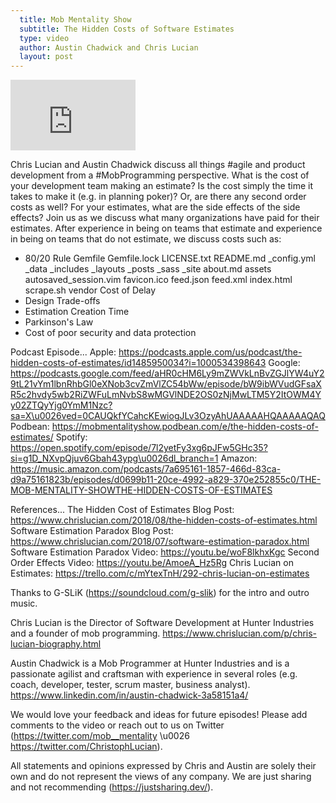 ```yaml
---
  title: Mob Mentality Show
  subtitle: The Hidden Costs of Software Estimates
  type: video
  author: Austin Chadwick and Chris Lucian
  layout: post
---
```


<iframe width="200" height="113" src="https://www.youtube.com/embed/ejm1_p0YsT4?feature=oembed" frameborder="0" allow="accelerometer; autoplay; clipboard-write; encrypted-media; gyroscope; picture-in-picture; web-share" allowfullscreen title="The Hidden Costs of Software Estimates"></iframe>

Chris Lucian and Austin Chadwick discuss all things #agile and product development from a #MobProgramming perspective. What is the cost of your development team making an estimate? Is the cost simply the time it takes to make it (e.g. in planning poker)? Or, are there any second order costs as well? For your estimates, what are the side effects of the side effects?
Join us as we discuss what many organizations have paid for their estimates. 
After experience in being on teams that estimate and experience in being on teams that do not estimate, we discuss costs such as:
- 80/20 Rule Gemfile Gemfile.lock LICENSE.txt README.md _config.yml _data _includes _layouts _posts _sass _site about.md assets autosaved_session.vim favicon.ico feed.json feed.xml index.html scrape.sh vendor Cost of Delay
- Design Trade-offs
- Estimation Creation Time
- Parkinson's Law
- Cost of poor security and data protection

Podcast Episode... 
Apple: https://podcasts.apple.com/us/podcast/the-hidden-costs-of-estimates/id1485950034?i=1000534398643
Google: https://podcasts.google.com/feed/aHR0cHM6Ly9mZWVkLnBvZGJlYW4uY29tL21vYm1lbnRhbGl0eXNob3cvZmVlZC54bWw/episode/bW9ibWVudGFsaXR5c2hvdy5wb2RiZWFuLmNvbS8wMGVlNDE2OS0zNjMwLTM5Y2ItOWM4Yy02ZTQyYjg0YmM1Nzc?sa=X\u0026ved=0CAUQkfYCahcKEwiogJLv3OzyAhUAAAAAHQAAAAAQAQ
Podbean: https://mobmentalityshow.podbean.com/e/the-hidden-costs-of-estimates/
Spotify: https://open.spotify.com/episode/7l2yetFy3xg6pJFw5GHc35?si=g1D_NXvpQjuv6Gbah43ypg\u0026dl_branch=1
Amazon: https://music.amazon.com/podcasts/7a695161-1857-466d-83ca-d9a75161823b/episodes/d0699b11-20ce-4992-a829-370e252855c0/THE-MOB-MENTALITY-SHOWTHE-HIDDEN-COSTS-OF-ESTIMATES

References...
The Hidden Cost of Estimates Blog Post: https://www.chrislucian.com/2018/08/the-hidden-costs-of-estimates.html
Software Estimation Paradox Blog Post: https://www.chrislucian.com/2018/07/software-estimation-paradox.html
Software Estimation Paradox Video: https://youtu.be/woF8lkhxKgc
Second Order Effects Video: https://youtu.be/AmoeA_Hz5Rg
Chris Lucian on Estimates: https://trello.com/c/mYtexTnH/292-chris-lucian-on-estimates

Thanks to G-SLiK (https://soundcloud.com/g-slik) for the intro and outro music.
 
Chris Lucian is the Director of Software Development at Hunter Industries and a founder of mob programming. https://www.chrislucian.com/p/chris-lucian-biography.html 

Austin Chadwick is a Mob Programmer at Hunter Industries and is a passionate agilist and craftsman with experience in several roles (e.g. coach, developer, tester, scrum master, business analyst). https://www.linkedin.com/in/austin-chadwick-3a58151a4/ 
 
We would love your feedback and ideas for future episodes! Please add comments to the video or reach out to us on Twitter (https://twitter.com/mob__mentality \u0026 https://twitter.com/ChristophLucian).
 
All statements and opinions expressed by Chris and Austin are solely their own and do not represent the views of any company. We are just sharing and not recommending (https://justsharing.dev/).

